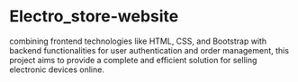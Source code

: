 # Electro_store-website
 combining frontend technologies like HTML, CSS, and Bootstrap with backend functionalities for user authentication and order management, this project aims to provide a complete and efficient solution for selling electronic devices online.
